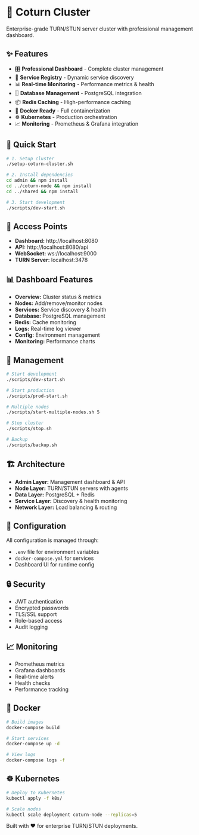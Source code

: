 # 🔄 Coturn Cluster

Enterprise-grade TURN/STUN server cluster with professional management dashboard.

## ✨ Features

- 🎛️ **Professional Dashboard** - Complete cluster management
- 🔧 **Service Registry** - Dynamic service discovery  
- 📊 **Real-time Monitoring** - Performance metrics & health
- 🗄️ **Database Management** - PostgreSQL integration
- 📦 **Redis Caching** - High-performance caching
- 🐳 **Docker Ready** - Full containerization
- ☸️ **Kubernetes** - Production orchestration
- 📈 **Monitoring** - Prometheus & Grafana integration

## 🚀 Quick Start

```bash
# 1. Setup cluster
./setup-coturn-cluster.sh

# 2. Install dependencies
cd admin && npm install
cd ../coturn-node && npm install  
cd ../shared && npm install

# 3. Start development
./scripts/dev-start.sh
```

## 🎯 Access Points

- **Dashboard:** http://localhost:8080
- **API:** http://localhost:8080/api
- **WebSocket:** ws://localhost:9000
- **TURN Server:** localhost:3478

## 📊 Dashboard Features

- **Overview:** Cluster status & metrics
- **Nodes:** Add/remove/monitor nodes
- **Services:** Service discovery & health
- **Database:** PostgreSQL management
- **Redis:** Cache monitoring
- **Logs:** Real-time log viewer
- **Config:** Environment management
- **Monitoring:** Performance charts

## 🔧 Management

```bash
# Start development
./scripts/dev-start.sh

# Start production  
./scripts/prod-start.sh

# Multiple nodes
./scripts/start-multiple-nodes.sh 5

# Stop cluster
./scripts/stop.sh

# Backup
./scripts/backup.sh
```

## 🏗️ Architecture

- **Admin Layer:** Management dashboard & API
- **Node Layer:** TURN/STUN servers with agents
- **Data Layer:** PostgreSQL + Redis
- **Service Layer:** Discovery & health monitoring
- **Network Layer:** Load balancing & routing

## 📝 Configuration

All configuration is managed through:
- `.env` file for environment variables
- `docker-compose.yml` for services
- Dashboard UI for runtime config

## 🔒 Security

- JWT authentication
- Encrypted passwords  
- TLS/SSL support
- Role-based access
- Audit logging

## 📈 Monitoring

- Prometheus metrics
- Grafana dashboards
- Real-time alerts
- Health checks
- Performance tracking

## 🐳 Docker

```bash
# Build images
docker-compose build

# Start services
docker-compose up -d

# View logs
docker-compose logs -f
```

## ☸️ Kubernetes

```bash
# Deploy to Kubernetes
kubectl apply -f k8s/

# Scale nodes
kubectl scale deployment coturn-node --replicas=5
```

Built with ❤️ for enterprise TURN/STUN deployments.
